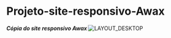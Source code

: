# Projeto-site-responsivo-Awax
<strong> <em>Cópia do site responsivo Awax </em> </strong>
![LAYOUT_DESKTOP](https://user-images.githubusercontent.com/70414436/109029213-60285400-76a1-11eb-9d2b-518eea734cd3.jpg)

